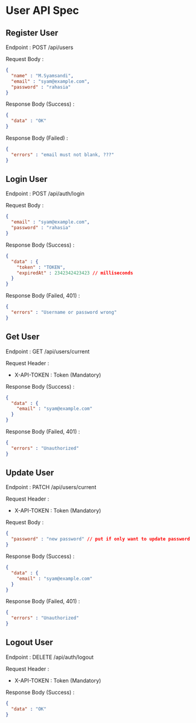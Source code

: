 # User API Spec

## Register User

Endpoint : POST /api/users

Request Body :

```json
{
  "name" : "M.Syamsandi",
  "email" : "syam@example.com",
  "password" : "rahasia"
}
```

Response Body (Success) :

```json
{
  "data" : "OK"
}
```

Response Body (Failed) :

```json
{
  "errors" : "email must not blank, ???"
}
```

## Login User

Endpoint : POST /api/auth/login

Request Body :

```json
{
  "email" : "syam@example.com",
  "password" : "rahasia" 
}
```

Response Body (Success) :

```json
{
  "data" : {
    "token" : "TOKEN",
    "expiredAt" : 2342342423423 // milliseconds
  }
}
```

Response Body (Failed, 401) :

```json
{
  "errors" : "Username or password wrong"
}
```

## Get User

Endpoint : GET /api/users/current

Request Header :

- X-API-TOKEN : Token (Mandatory)

Response Body (Success) :

```json
{
  "data" : {
    "email" : "syam@example.com"
  }
}
```

Response Body (Failed, 401) :

```json
{
  "errors" : "Unauthorized"
}
```

## Update User

Endpoint : PATCH /api/users/current

Request Header :

- X-API-TOKEN : Token (Mandatory)

Request Body :

```json
{
  "password" : "new password" // put if only want to update password
}
```

Response Body (Success) :

```json
{
  "data" : {
    "email" : "syam@example.com"
  }
}
```

Response Body (Failed, 401) :

```json
{
  "errors" : "Unauthorized"
}
```

## Logout User

Endpoint : DELETE /api/auth/logout

Request Header :

- X-API-TOKEN : Token (Mandatory)

Response Body (Success) :

```json
{
  "data" : "OK"
}
```